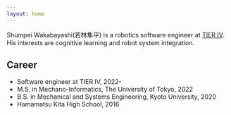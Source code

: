 ```yaml
---
layout: home
---
```


Shumpei Wakabayashi(若林隼平) is a robotics software engineer at [TIER IV](https://tier4.jp/en/).  
His interests are cognitive learning and robot system integration.

## Career
- Software engineer at TIER IV, 2022- 
- M.S. in Mechano-Informatics, The University of Tokyo, 2022
- B.S. in Mechanical and Systems Engineering, Kyoto University, 2020
- Hamamatsu Kita High School, 2016
